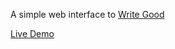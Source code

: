 A simple web interface to [Write Good](https://github.com/btford/write-good "Write Good")

[Live Demo](https://write-good-web-rpqcoriqtq.now.sh/)
